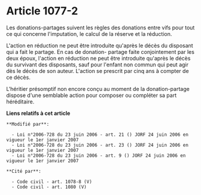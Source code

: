 # Article 1077-2

Les donations-partages suivent les règles des donations entre vifs pour tout ce qui concerne l'imputation, le calcul de la
réserve et la réduction.

L'action en réduction ne peut être introduite qu'après le décès du disposant qui a fait le partage. En cas de donation-
partage faite conjointement par les deux époux, l'action en réduction ne peut être introduite qu'après le décès du survivant
des disposants, sauf pour l'enfant non commun qui peut agir dès le décès de son auteur. L'action se prescrit par cinq ans à
compter de ce décès.

L'héritier présomptif non encore conçu au moment de la donation-partage dispose d'une semblable action pour composer ou
compléter sa part héréditaire.

**Liens relatifs à cet article**

	**Modifié par**:

	  - Loi n°2006-728 du 23 juin 2006 - art. 21 () JORF 24 juin 2006 en vigueur le 1er janvier 2007
	  - Loi n°2006-728 du 23 juin 2006 - art. 23 () JORF 24 juin 2006 en vigueur le 1er janvier 2007
	  - Loi n°2006-728 du 23 juin 2006 - art. 9 () JORF 24 juin 2006 en vigueur le 1er janvier 2007

	**Cité par**:

	  - Code civil - art. 1078-8 (V)
	  - Code civil - art. 1080 (V)
